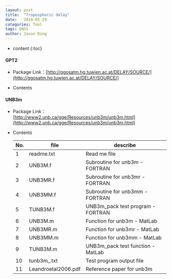 ```yaml
---
layout: post
title:  "Tropospheric delay"
date:   2019-05-29
categories: Tool
tags: GNSS
author: Jason Ding
---
```


* content
{:toc}




#### GPT2

- Package Link：[http://ggosatm.hg.tuwien.ac.at/DELAY/SOURCE/](http://ggosatm.hg.tuwien.ac.at/DELAY/SOURCE/)

- Contents

#### UNB3m

- Package Link：[http://www2.unb.ca/gge/Resources/unb3m/unb3m.html](http://www2.unb.ca/gge/Resources/unb3m/unb3m.html)

- Contents

  | No.  | file                | describe                          |
  | ---- | ------------------- | --------------------------------- |
  | 1    | readme.txt          | Read me file                      |
  | 2    | UNB3M.f             | Subroutine for unb3m - FORTRAN    |
  | 3    | UNB3MR.f            | Subroutine for unb3mr - FORTRAN   |
  | 4    | UNB3MM.f            | Subroutine for unb3mm - FORTRAN   |
  | 5    | TUNB3M.f            | UNB3m_pack test program - FORTRAN |
  | 6    | UNB3M.m             | Function for unb3m - MatLab       |
  | 7    | UNB3MR.m            | Function for unb3mr - MatLab      |
  | 8    | UNB3MM.m            | Function for unb3mm - MatLab      |
  | 9    | TUNB3M.m            | UNB3m_pack test function - MatLab |
  | 10   | tunb3m_.txt         | Test program output file          |
  | 11   | Leandroetal2006.pdf | Reference paper for unb3m         |